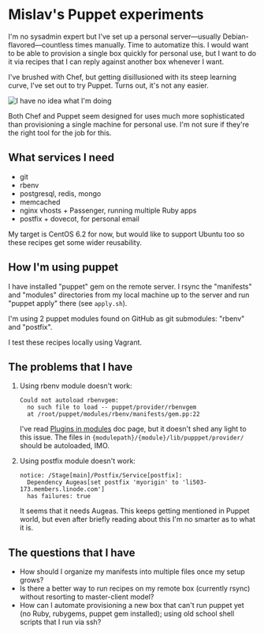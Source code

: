 # Mislav's Puppet experiments

I'm no sysadmin expert but I've set up a personal server—usually
Debian-flavored—countless times manually. Time to automatize this. I would want
to be able to provision a single box quickly for personal use, but I want to do
it via recipes that I can reply against another box whenever I want.

I've brushed with Chef, but getting disillusioned with its steep learning curve,
I've set out to try Puppet. Turns out, it's not any easier.

![I have no idea what I'm doing](http://i0.kym-cdn.com/photos/images/newsfeed/000/234/142/196.jpg)

Both Chef and Puppet seem designed for uses much more sophisticated than
provisioning a single machine for personal use. I'm not sure if they're the
right tool for the job for this.

## What services I need

* git
* rbenv
* postgresql, redis, mongo
* memcached
* nginx vhosts + Passenger, running multiple Ruby apps
* postfix + dovecot, for personal email

My target is CentOS 6.2 for now, but would like to support Ubuntu too so these
recipes get some wider reusability.

## How I'm using puppet

I have installed "puppet" gem on the remote server. I rsync the "manifests" and
"modules" directories from my local machine up to the server and run "puppet
apply" there (see `apply.sh`).

I'm using 2 puppet modules found on GitHub as git submodules: "rbenv" and "postfix".

I test these recipes locally using Vagrant.

## The problems that I have

1.  Using rbenv module doesn't work:

        Could not autoload rbenvgem:
          no such file to load -- puppet/provider/rbenvgem
          at /root/puppet/modules/rbenv/manifests/gem.pp:22

    I've read [Plugins in
    modules](http://docs.puppetlabs.com/guides/plugins_in_modules.html) doc page,
    but it doesn't shed any light to this issue. The files in
    `{modulepath}/{module}/lib/pupppet/provider/` should be autoloaded, IMO.

2.  Using postfix module doesn't work:

        notice: /Stage[main]/Postfix/Service[postfix]:
          Dependency Augeas[set postfix 'myorigin' to 'li503-173.members.linode.com']
          has failures: true

    It seems that it needs Augeas. This keeps getting mentioned in Puppet world,
    but even after briefly reading about this I'm no smarter as to what it is.

## The questions that I have

* How should I organize my manifests into multiple files once my setup grows?
* Is there a better way to run recipes on my remote box (currently rsync)
  without resorting to master-client model?
* How can I automate provisioning a new box that can't run puppet yet (no Ruby,
  rubygems, puppet gem installed); using old school shell scripts that I run via
  ssh?
